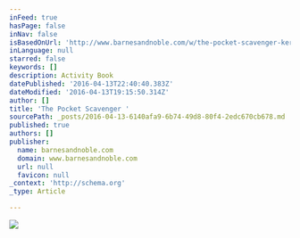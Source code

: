 ```yaml
---
inFeed: true
hasPage: false
inNav: false
isBasedOnUrl: 'http://www.barnesandnoble.com/w/the-pocket-scavenger-keri-smith/1111674213'
inLanguage: null
starred: false
keywords: []
description: Activity Book
datePublished: '2016-04-13T22:40:40.383Z'
dateModified: '2016-04-13T19:15:50.314Z'
author: []
title: 'The Pocket Scavenger '
sourcePath: _posts/2016-04-13-6140afa9-6b74-49d8-80f4-2edc670cb678.md
published: true
authors: []
publisher:
  name: barnesandnoble.com
  domain: www.barnesandnoble.com
  url: null
  favicon: null
_context: 'http://schema.org'
_type: Article

---
```

![](https://s3-us-west-2.amazonaws.com/the-grid-img/p/ddb7dd15eb66befca9b64b15293e405279219f12.jpg)